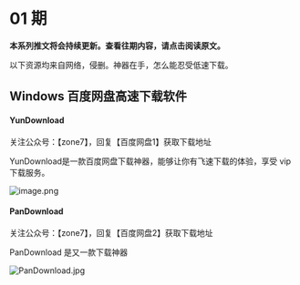 # 01 期
**本系列推文将会持续更新。查看往期内容，请点击阅读原文。**

以下资源均来自网络，侵删。神器在手，怎么能忍受低速下载。
## Windows 百度网盘高速下载软件
#### YunDownload

关注公众号：【zone7】，回复【百度网盘1】获取下载地址

YunDownload是一款百度网盘下载神器，能够让你有飞速下载的体验，享受 vip 下载服务。


![image.png](https://upload-images.jianshu.io/upload_images/2470773-49de5db99a278c25.png?imageMogr2/auto-orient/strip%7CimageView2/2/w/1240)





#### PanDownload

关注公众号：【zone7】，回复【百度网盘2】获取下载地址

PanDownload 是又一款下载神器

![PanDownload.jpg](https://upload-images.jianshu.io/upload_images/2470773-36bef4c65feedd75.jpg?imageMogr2/auto-orient/strip%7CimageView2/2/w/1240)


